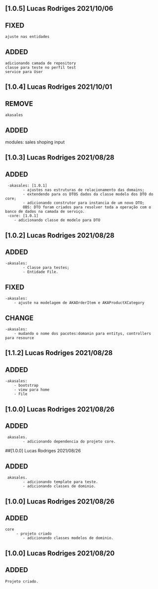 ## [1.0.5] Lucas Rodriges 2021/10/06
## FIXED
	ajuste nas entidades
## ADDED
	adicionando camada de repository
	classe para teste no perfil test
	service para User

## [1.0.4] Lucas Rodriges 2021/10/01
## REMOVE
	akasales
## ADDED
  modules:
		sales
		shoping
		input
	

## [1.0.3] Lucas Rodriges 2021/08/28
## ADDED 
	 -akasales: [1.0.1]
	        - ajustes nas estruturas de relacionamento das domains;
	        - extendendo para os DTOS dados da classe modelo dos DTO do core;
	        - adicionando construtor para instancia de um novo DTO;
	        OBS: DTO foram criados para resolver toda a operação com o banco de dados na camada de serviço.	        
	 -core: [1.0.1]
	 	- adicionando classe de modelo para DTO
## [1.0.2] Lucas Rodriges 2021/08/28
## ADDED
	-akasales:
	        - Classe para testes;
	        - Entidade File.
## FIXED
	-akasales:
		- ajuste na modelagem de AKAOrderItem e AKAProductXCategory
		
## CHANGE
	-akasales:
		- mudando o nome dos pacotes:domanin para entitys, controllers para resource

## [1.1.2] Lucas Rodriges 2021/08/28
## ADDED
	-akasales:
        - bootstrap
        - view para home
        - File		

## [1.0.0] Lucas Rodriges 2021/08/26
## ADDED
     akasales.
	        - adicionando dependencia do projeto core.
	        
##[1.0.0] Lucas Rodriges 2021/08/26
## ADDED
     akasales.
	        - adicionando template para teste.
	        - adicionando classes de dominio.
## [1.0.0] Lucas Rodriges 2021/08/26
## ADDED
	core 
		 - projeto criado
	        - adicionando classes modelos de dominio.
	        
## [1.0.0] Lucas Rodriges 2021/08/20
## ADDED
    Projeto criado.

